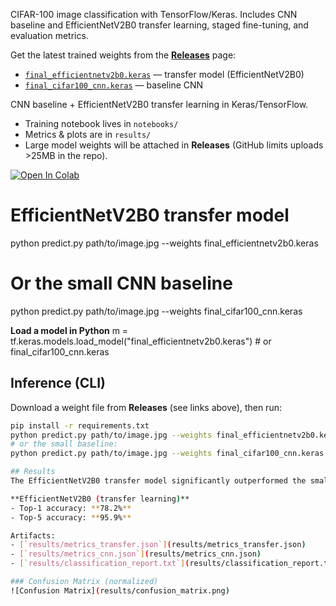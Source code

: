 CIFAR-100 image classification with TensorFlow/Keras. Includes CNN baseline and EfficientNetV2B0 transfer learning, staged fine-tuning, and evaluation metrics.

Get the latest trained weights from the **[Releases](../../releases/latest)** page:
- [`final_efficientnetv2b0.keras`](../../releases/latest/download/final_efficientnetv2b0.keras) — transfer model (EfficientNetV2B0)
- [`final_cifar100_cnn.keras`](../../releases/latest/download/final_cifar100_cnn.keras) — baseline CNN

CNN baseline + EfficientNetV2B0 transfer learning in Keras/TensorFlow.
- Training notebook lives in `notebooks/`
- Metrics & plots are in `results/`
- Large model weights will be attached in **Releases** (GitHub limits uploads >25MB in the repo).

[![Open In Colab](https://colab.research.google.com/assets/colab-badge.svg)](https://colab.research.google.com/github/kiko1992-creator/cifar100-image-classification/blob/main/notebooks/image%20classification%20final.ipynb)

# EfficientNetV2B0 transfer model
python predict.py path/to/image.jpg --weights final_efficientnetv2b0.keras

# Or the small CNN baseline
python predict.py path/to/image.jpg --weights final_cifar100_cnn.keras

**Load a model in Python**
m = tf.keras.models.load_model("final_efficientnetv2b0.keras")  # or final_cifar100_cnn.keras

## Inference (CLI)
Download a weight file from **Releases** (see links above), then run:

```bash
pip install -r requirements.txt
python predict.py path/to/image.jpg --weights final_efficientnetv2b0.keras --topk 5
# or the small baseline:
python predict.py path/to/image.jpg --weights final_cifar100_cnn.keras --topk 5

## Results
The EfficientNetV2B0 transfer model significantly outperformed the small CNN baseline.

**EfficientNetV2B0 (transfer learning)**
- Top-1 accuracy: **78.2%**
- Top-5 accuracy: **95.9%**

Artifacts:
- [`results/metrics_transfer.json`](results/metrics_transfer.json)
- [`results/metrics_cnn.json`](results/metrics_cnn.json)
- [`results/classification_report.txt`](results/classification_report.txt)

### Confusion Matrix (normalized)
![Confusion Matrix](results/confusion_matrix.png)
